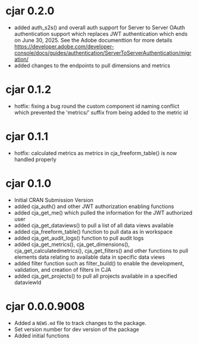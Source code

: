 # cjar 0.2.0

* added auth_s2s() and overall auth support for Server to Server OAuth authentication support which 
replaces JWT authentication which ends on June 30, 2025. See the Adobe documenttion for more details 
https://developer.adobe.com/developer-console/docs/guides/authentication/ServerToServerAuthentication/migration/
* added changes to the endpoints to pull dimensions and metrics

# cjar 0.1.2

* hotfix: fixing a bug round the custom component id naming conflict which prevented the 
'metrics/' suffix from being added to the metric id

# cjar 0.1.1

* hotfix: calculated metrics as metrics in cja_freeform_table() is now handled  properly

# cjar 0.1.0

* Initial CRAN Submission Version
* added cja_auth() and other JWT authorization enabling functions
* added cja_get_me() which pulled the information for the JWT authorized user
* added cja_get_dataviews() to pull a list of all data views available
* added cja_freeform_table() function to pull data as in workspace
* added cja_get_audit_logs() function to pull audit logs
* added cja_get_metrics(), cja_get_dimensions(), cja_get_calculatedmetrics(), cja_get_filters() and other functions to pull elements data relating to available data in specific data views
* added filter function such as filter_build() to enable the development, validation, and creation of filters in CJA
* added cja_get_projects() to pull all projects available in a specified dataviewId

# cjar 0.0.0.9008

* Added a `NEWS.md` file to track changes to the package.
* Set version number for dev version of the package
* Added initial functions
